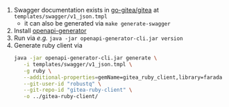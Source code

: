 1. Swagger documentation exists in [go-gitea/gitea](https://github.com/go-gitea/gitea) at `templates/swagger/v1_json.tmpl`
   - it can also be generated via `make generate-swagger`
2. Install [openapi-generator](https://github.com/OpenAPITools/openapi-generator#13---download-jar)
3. Run via *e.g.* `java -jar openapi-generator-cli.jar version`
4. Generate ruby client via
   ```sh
   java -jar openapi-generator-cli.jar generate \
      -i templates/swagger/v1_json.tmpl \
      -g ruby \
      --additional-properties=gemName=gitea_ruby_client,library=faraday \
      --git-user-id "robustq" \
      --git-repo-id "gitea-ruby-client" \
      -o ../gitea-ruby-client/
   ```
